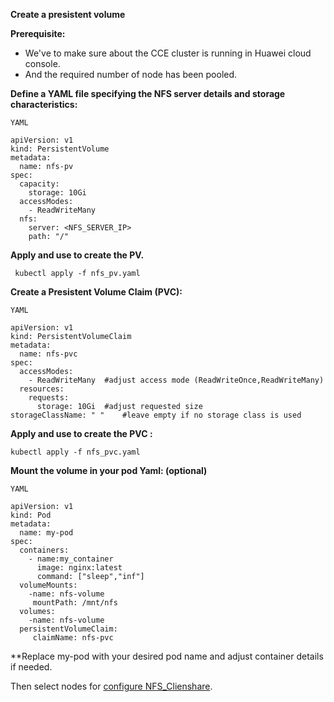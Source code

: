 **Create a presistent volume**

**Prerequisite:**

* We've to make sure about the CCE cluster is running in Huawei cloud console.
* And the required number of node has been pooled.


**Define a YAML file specifying the NFS server details and storage characteristics:**

`YAML`

```
apiVersion: v1
kind: PersistentVolume
metadata:
  name: nfs-pv
spec:
  capacity:
    storage: 10Gi
  accessModes:
    - ReadWriteMany
  nfs:
    server: <NFS_SERVER_IP>
    path: "/"
```

**Apply and use to create the PV.**

```
 kubectl apply -f nfs_pv.yaml
```

 **Create a Presistent Volume Claim (PVC):**

`YAML`

```
apiVersion: v1
kind: PersistentVolumeClaim
metadata:
  name: nfs-pvc
spec:
  accessModes:
    - ReadWriteMany  #adjust access mode (ReadWriteOnce,ReadWriteMany)
  resources:
    requests:
      storage: 10Gi  #adjust requested size
storageClassName: " "    #leave empty if no storage class is used
```


**Apply and use to create the PVC :**

```
kubectl apply -f nfs_pvc.yaml
```

**Mount the volume in your pod Yaml: (optional)**

`YAML`

```
apiVersion: v1
kind: Pod
metadata:
  name: my-pod
spec:
  containers:
    - name:my_container  
      image: nginx:latest   
      command: ["sleep","inf"]
  volumeMounts:
    -name: nfs-volume
     mountPath: /mnt/nfs
  volumes:
    -name: nfs-volume
  persistentVolumeClaim:  
     claimName: nfs-pvc
```

  
**Replace my-pod with your desired pod name and adjust container details if needed.

  Then select nodes for [configure NFS_Clienshare](https://github.com/ahbadhon097/-NFS-Server-Provider-Huawei-Cloud/blob/main/NFS_client_confuguration.md). 
